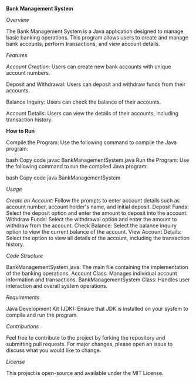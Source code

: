 **Bank Management System**

_Overview_

The Bank Management System is a Java application designed to manage basic banking operations. This program allows users to create and manage bank accounts, perform transactions, and view account details.

_Features_

_Account Creation:_ Users can create new bank accounts with unique account numbers.

Deposit and Withdrawal: Users can deposit and withdraw funds from their accounts.

Balance Inquiry: Users can check the balance of their accounts.

Account Details: Users can view the details of their accounts, including transaction history.

**How to Run**

Compile the Program: Use the following command to compile the Java program:

bash
Copy code
javac BankManagementSystem.java
Run the Program: Use the following command to run the compiled Java program:

bash
Copy code
java BankManagementSystem


_Usage_

_Create an Account:_ Follow the prompts to enter account details such as account number, account holder's name, and initial deposit.
Deposit Funds: Select the deposit option and enter the amount to deposit into the account.
Withdraw Funds: Select the withdrawal option and enter the amount to withdraw from the account.
Check Balance: Select the balance inquiry option to view the current balance of the account.
View Account Details: Select the option to view all details of the account, including the transaction history.

_Code Structure_

BankManagementSystem.java: The main file containing the implementation of the banking operations.
Account Class: Manages individual account information and transactions.
BankManagementSystem Class: Handles user interaction and overall system operations.

_Requirements_

Java Development Kit (JDK): Ensure that JDK is installed on your system to compile and run the program.

_Contributions_

Feel free to contribute to the project by forking the repository and submitting pull requests. For major changes, please open an issue to discuss what you would like to change.

_License_

This project is open-source and available under the MIT License.

